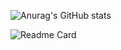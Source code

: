 



![Anurag's GitHub stats](https://stat-rvdrover.vercel.app/api?username=rvdrover&count_private=true&show_icons=true&theme=tokyonight)

![Readme Card](https://stat-rvdrover.vercel.app/api/pin/?username=rvdrover&repo=github-readme-stats)